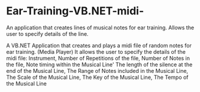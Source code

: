 # Ear-Training-VB.NET-midi-
An application that creates lines of musical notes for ear training. Allows the user to specify details of the line.

A VB.NET Application that creates and plays a midi file of random notes for ear training. (Media Player) It allows the user to specify the details of the midi file: 
Instrument,
Number of Repetitions of the file,
Number of Notes in the file,
Note timing within the Musical Line'
The length of the silence at the end of the Musical Line,
The Range of Notes included in the Musical Line,
The Scale of the Musical Line,
The Key of the Musical Line,
The Tempo of the Musical Line
